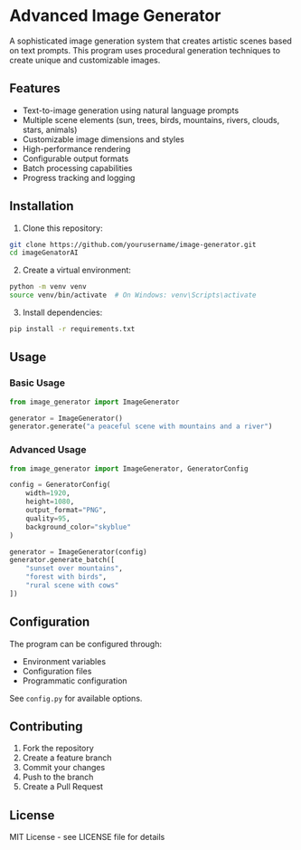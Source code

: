 # Advanced Image Generator

A sophisticated image generation system that creates artistic scenes based on text prompts. This program uses procedural generation techniques to create unique and customizable images.

## Features

- Text-to-image generation using natural language prompts
- Multiple scene elements (sun, trees, birds, mountains, rivers, clouds, stars, animals)
- Customizable image dimensions and styles
- High-performance rendering
- Configurable output formats
- Batch processing capabilities
- Progress tracking and logging

## Installation

1. Clone this repository:
```bash
git clone https://github.com/yourusername/image-generator.git
cd imageGenatorAI
```

2. Create a virtual environment:
```bash
python -m venv venv
source venv/bin/activate  # On Windows: venv\Scripts\activate
```

3. Install dependencies:
```bash
pip install -r requirements.txt
```

## Usage

### Basic Usage
```python
from image_generator import ImageGenerator

generator = ImageGenerator()
generator.generate("a peaceful scene with mountains and a river")
```

### Advanced Usage
```python
from image_generator import ImageGenerator, GeneratorConfig

config = GeneratorConfig(
    width=1920,
    height=1080,
    output_format="PNG",
    quality=95,
    background_color="skyblue"
)

generator = ImageGenerator(config)
generator.generate_batch([
    "sunset over mountains",
    "forest with birds",
    "rural scene with cows"
])
```

## Configuration

The program can be configured through:
- Environment variables
- Configuration files
- Programmatic configuration

See `config.py` for available options.

## Contributing

1. Fork the repository
2. Create a feature branch
3. Commit your changes
4. Push to the branch
5. Create a Pull Request

## License

MIT License - see LICENSE file for details 

